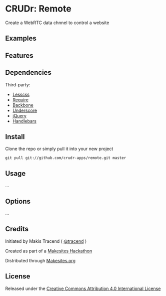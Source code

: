 # CRUDr: Remote

Create a WebRTC data chnnel to control a website


## Examples


## Features


## Dependencies

Third-party:

* [Lesscss](http://lesscss.org/)
* [Require](http://requirejs.org/)
* [Backbone](http://backbonejs.org/)
* [Underscore](http://underscorejs.org/)
* [jQuery](http://jquery.com/)
* [Handlebars](http://handlebarsjs.com/)


## Install

Clone the repo or simply pull it into your new project
```
git pull git://github.com/crudr-apps/remote.git master
```


## Usage

...


## Options

...


## Credits

Initiated by Makis Tracend ( [@tracend](http://github.com/tracend) )

Created as part of a [Makesites Hackathon](http://makesites-20141115.eventbrite.com/)

Distributed through [Makesites.org](http://makesites.org/)


## License

Released under the [Creative Commons Attribution 4.0 International License](http://creativecommons.org/licenses/by/4.0/)
